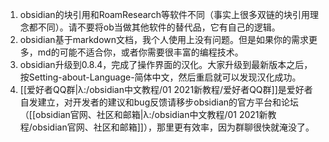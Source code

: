 1. obsidian的块引用和RoamResearch等软件不同（事实上很多双链的块引用理念都不同）。请不要将ob当做其他软件的替代品，它有自己的逻辑。
2. obsidian基于markdown文档，我个人使用上没有问题。但是如果你的需求更多，md的可能不适合你，或者你需要很丰富的编程技术。
3. obsidian升级到0.8.4，完成了操作界面的汉化。大家升级到最新版本之后，按Setting-about-Language-简体中文，然后重启就可以发现汉化成功。
4. [[爱好者QQ群|λ:/obsidian中文教程/01 2021新教程/爱好者QQ群]]是爱好者自发建立，对开发者的建议和bug反馈请移步obsidian的官方平台和论坛（[[obsidian官网、社区和邮箱|λ:/obsidian中文教程/01 2021新教程/obsidian官网、社区和邮箱]]），那里更有效率，因为群聊很快就淹没了。